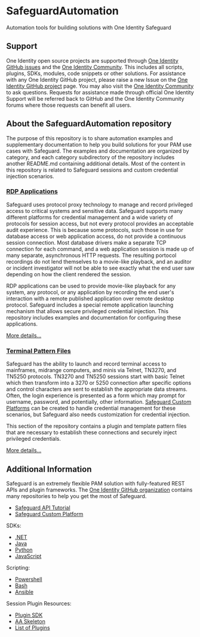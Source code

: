 # SafeguardAutomation
Automation tools for building solutions with One Identity Safeguard

## Support

One Identity open source projects are supported through [One Identity GitHub issues](https://github.com/OneIdentity/SafeguardAutoIt/issues) and the [One Identity Community](https://www.oneidentity.com/community/). This includes all scripts, plugins, SDKs, modules, code snippets or other solutions. For assistance with any One Identity GitHub project, please raise a new Issue on the [One Identity GitHub project](https://github.com/OneIdentity/SafeguardAutoIt/issues) page. You may also visit the [One Identity Community](https://www.oneidentity.com/community/) to ask questions.  Requests for assistance made through official One Identity Support will be referred back to GitHub and the One Identity Community forums where those requests can benefit all users.

## About the SafeguardAutomation repository

The purpose of this repository is to share automation examples and supplementary documentation to help you build solutions for your PAM use cases with Safeguard.  The examples and documentation are organized by category, and each category subdirectory of the repository includes another README.md containing additional details.  Most of the content in this repository is related to Safeguard sessions and custom credential injection scenarios.

### [RDP Applications](RDP%20Applications)

Safeguard uses protocol proxy technology to manage and record privileged access to critical systems and sensitive data.  Safeguard supports many different platforms for credential management and a wide variety of protocols for session access, but not every protocol provides an acceptable audit experience.  This is because some protocols, such those in use for database access or web application access, do not provide a continuous session connection.  Most database drivers make a separate TCP connection for each command, and a web application session is made up of many separate, asynchronous HTTP requests.  The resulting portocol recordings do not lend themselves to a movie-like playback, and an auditor or incident investigator will not be able to see exactly what the end user saw depending on how the client rendered the session.

RDP applications can be used to provide movie-like playback for any system, any protocol, or any application by recording the end user's interaction with a remote published application over remote desktop protocol.  Safeguard includes a special remote application launching mechanism that allows secure privileged credential injection.  This repository includes examples and documentation for configuring these applications.

[More details...](RDP%20Applications)

### [Terminal Pattern Files](Terminal%20Pattern%20Files)

Safeguard has the ability to launch and record terminal access to mainframes, midrange computers, and minis via Telnet, TN3270, and TN5250 protocols.  TN3270 and TN5250 sessions start with basic Telnet which then transform into a 3270 or 5250 connection after specific options and control characters are sent to establish the appropriate data streams.  Often, the login experience is presented as a form which may prompt for username, password, and potentially, other information.  [Safeguard Custom Platforms](https://github.com/OneIdentity/SafeguardCustomPlatform) can be created to handle credential management for these scenarios, but Safeguard also needs customization for credential injection.

This section of the repository contains a plugin and template pattern files that are necessary to establish these connections and securely inject privileged credentials.

[More details...](Terminal%20Pattern%20Files)

## Additional Information

Safeguard is an extremely flexible PAM solution with fully-featured REST APIs and plugin frameworks.  The [One Identity GitHub organization](https://github.com/OneIdentity) contains many repositories to help you get the most of Safeguard.

- [Safeguard API Tutorial](https://github.com/OneIdentity/safeguard-api-tutorial)
- [Safeguard Custom Platform](https://github.com/OneIdentity/SafeguardCustomPlatform)

SDKs:

- [.NET](https://github.com/OneIdentity/SafeguardDotNet)
- [Java](https://github.com/OneIdentity/SafeguardJava)
- [Python](https://github.com/OneIdentity/PySafeguard)
- [JavaScript](https://github.com/OneIdentity/safeguard.js)

Scripting:

- [Powershell](https://github.com/OneIdentity/safeguard-ps)
- [Bash](https://github.com/OneIdentity/safeguard-bash)
- [Ansible](https://github.com/OneIdentity/safeguard-ansible)

Session Plugin Resources:

- [Plugin SDK](https://github.com/OneIdentity/safeguard-sessions-plugin-sdk)
- [AA Skeleton](https://github.com/OneIdentity/safeguard-sessions-plugin-skeleton-aa)
- [List of Plugins](https://github.com/topics/oi-sps-plugin)
